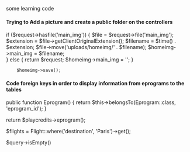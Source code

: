 some learning code

#### Trying to Add a picture and create a public folder on the controllers

 if ($request->hasfile('main_img')) {
         $file = $request->file('main_img');
         $extension = $file->getClientOriginalExtension();
         $filename = $time() . $extension;
         $file->move('uploads/homeimg/' . $filename);
         $homeimg->main_img = $filename;            
         } else {
            return $request;
            $homeimg->main_img = '';
         }
        
        $homeimg->save();

#### Code foreign keys in order to display information from eprograms to the tables

 public function Eprogram()
     {
         return $this->belongsTo(Eprogram::class, 'eprogram_id');
     }

return $playcredits->eprogram();


$flights = Flight::where('destination', 'Paris')->get();

$query->isEmpty()


